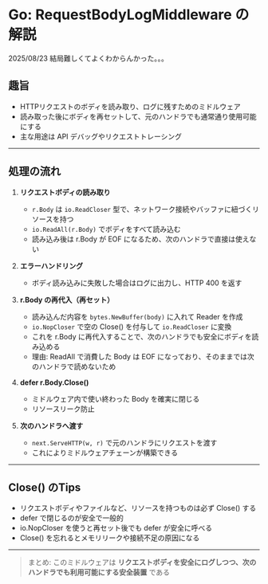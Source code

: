 # Go: RequestBodyLogMiddleware の解説

2025/08/23 結局難しくてよくわからんかった。。。

## 趣旨
- HTTPリクエストのボディを読み取り、ログに残すためのミドルウェア  
- 読み取った後にボディを再セットして、元のハンドラでも通常通り使用可能にする  
- 主な用途は API デバッグやリクエストトレーシング

---

## 処理の流れ

1. **リクエストボディの読み取り**  
   - `r.Body` は `io.ReadCloser` 型で、ネットワーク接続やバッファに紐づくリソースを持つ  
   - `io.ReadAll(r.Body)` でボディをすべて読み込む  
   - 読み込み後は r.Body が EOF になるため、次のハンドラで直接は使えない  

2. **エラーハンドリング**  
   - ボディ読み込みに失敗した場合はログに出力し、HTTP 400 を返す  

3. **r.Body の再代入（再セット）**  
   - 読み込んだ内容を `bytes.NewBuffer(body)` に入れて Reader を作成  
   - `io.NopCloser` で空の Close() を付与して `io.ReadCloser` に変換  
   - これを r.Body に再代入することで、次のハンドラでも安全にボディを読み込める  
   - 理由: ReadAll で消費した Body は EOF になっており、そのままでは次のハンドラで読めないため

4. **defer r.Body.Close()**  
   - ミドルウェア内で使い終わった Body を確実に閉じる  
   - リソースリーク防止

5. **次のハンドラへ渡す**  
   - `next.ServeHTTP(w, r)` で元のハンドラにリクエストを渡す  
   - これによりミドルウェアチェーンが構築できる  

---

## Close() のTips
- リクエストボディやファイルなど、リソースを持つものは必ず Close() する  
- defer で閉じるのが安全で一般的  
- io.NopCloser を使うと再セット後でも defer が安全に呼べる  
- Close() を忘れるとメモリリークや接続不足の原因になる

---

> まとめ: このミドルウェアは **リクエストボディを安全にログしつつ、次のハンドラでも利用可能にする安全装置** である
